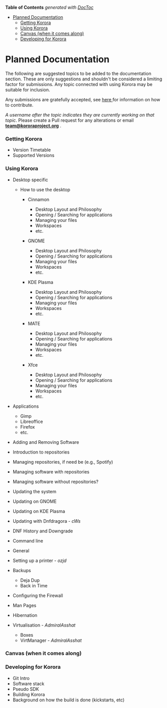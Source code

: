 <!-- START doctoc generated TOC please keep comment here to allow auto update -->
<!-- DON'T EDIT THIS SECTION, INSTEAD RE-RUN doctoc TO UPDATE -->
**Table of Contents**  *generated with [DocToc](https://github.com/thlorenz/doctoc)*

- [Planned Documentation](#planned-documentation)
    - [Getting Korora](#getting-korora)
    - [Using Korora](#using-korora)
    - [Canvas (when it comes along)](#canvas-when-it-comes-along)
    - [Developing for Korora](#developing-for-korora)

<!-- END doctoc generated TOC please keep comment here to allow auto update -->

# Planned Documentation

The following are suggested topics to be added to the documentation section. These are only suggestions and shouldn't be considered a limiting factor for submissions. Any topic connected with using Korora may be suitable for inclusion.

Any submissions are gratefully accepted, see [here ](https://github.com/kororaproject/kp-documentation/wiki/Contributing-To-Korora)for information on how to contribute.

_A username after the topic indicates they are currently working on that topic_. Please create a Pull request for any alterations or email **team@kororaproject.org** .

### Getting Korora

- Version Timetable
- Supported Versions

### Using Korora

- Desktop specific

  - How to use the desktop

     - Cinnamon

        - Desktop Layout and Philosophy
        - Opening / Searching for applications
        - Managing your files
        - Workspaces
        - etc.

     - GNOME
        - Desktop Layout and Philosophy
        - Opening / Searching for applications
       - Managing your files
       - Workspaces
       - etc.

     - KDE Plasma
        - Desktop Layout and Philosophy
        - Opening / Searching for applications
        - Managing your files
        - Workspaces
        - etc.

     - MATE
       - Desktop Layout and Philosophy
       - Opening / Searching for applications
       - Managing your files
       - Workspaces
       - etc.

     - Xfce
       - Desktop Layout and Philosophy
       - Opening / Searching for applications
       - Managing your files
       - Workspaces
       - etc.

 - Applications
   - Gimp
   - Libreoffice
   - Firefox
   - etc.

- Adding and Removing Software
 - Introduction to repositories
 - Managing repositories, if need be (e.g., Spotify)
 - Managing software with repositories
 - Managing software without repositories?

- Updating the system
 - Updating on GNOME
 - Updating on KDE Plasma
 - Updating with Dnfdragora - _cWs_
 - DNF History and Downgrade

- Command line
-  General
 - Setting up a printer - _ozjd_
 - Backups
    - Deja Dup
    - Back in Time
 - Configuring the Firewall
 - Man Pages
 - Hibernation
 - Virtualisation - _AdmiralAsshat_
    - Boxes
    - VirtManager - _AdmiralAsshat_

### Canvas (when it comes along)
### Developing for Korora

 - Git Intro
 - Software stack
 - Pseudo SDK
 - Building Korora
 - Background on how the build is done (kickstarts, etc)

